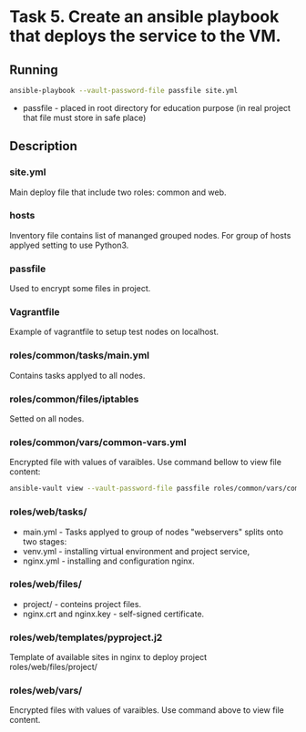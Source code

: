 # Task 5. Create an ansible playbook that deploys the service to the VM.


## Running
```sh
ansible-playbook --vault-password-file passfile site.yml
```
* passfile - placed in root directory for education purpose (in real project that file must store in safe place)


## Description
### site.yml
Main deploy file that include two roles: common and web.

### hosts
Inventory file contains list of mananged grouped nodes. For group of hosts applyed setting to use Python3.

### passfile
Used to encrypt some files in project.

### Vagrantfile
Example of vagrantfile to setup test nodes on localhost.

### roles/common/tasks/main.yml
Contains tasks applyed to all nodes.

### roles/common/files/iptables
Setted on all nodes.

### roles/common/vars/common-vars.yml
Encrypted file with values of varaibles. Use command bellow to view file content:
```sh
ansible-vault view --vault-password-file passfile roles/common/vars/common-vars.yml
```

### roles/web/tasks/
* main.yml - Tasks applyed to group of nodes "webservers" splits onto two stages:
* venv.yml - installing virtual environment and project service, 
* nginx.yml - installing and configuration nginx.

### roles/web/files/
* project/ - conteins project files.
* nginx.crt and nginx.key - self-signed certificate.

### roles/web/templates/pyproject.j2
Template of available sites in nginx to deploy project roles/web/files/project/

### roles/web/vars/
Encrypted files with values of varaibles. Use command above to view file content.
